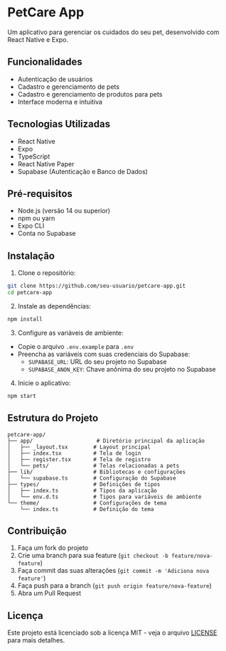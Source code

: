 # PetCare App

Um aplicativo para gerenciar os cuidados do seu pet, desenvolvido com React Native e Expo.

## Funcionalidades

- Autenticação de usuários
- Cadastro e gerenciamento de pets
- Cadastro e gerenciamento de produtos para pets
- Interface moderna e intuitiva

## Tecnologias Utilizadas

- React Native
- Expo
- TypeScript
- React Native Paper
- Supabase (Autenticação e Banco de Dados)

## Pré-requisitos

- Node.js (versão 14 ou superior)
- npm ou yarn
- Expo CLI
- Conta no Supabase

## Instalação

1. Clone o repositório:
```bash
git clone https://github.com/seu-usuario/petcare-app.git
cd petcare-app
```

2. Instale as dependências:
```bash
npm install
```

3. Configure as variáveis de ambiente:
- Copie o arquivo `.env.example` para `.env`
- Preencha as variáveis com suas credenciais do Supabase:
  - `SUPABASE_URL`: URL do seu projeto no Supabase
  - `SUPABASE_ANON_KEY`: Chave anônima do seu projeto no Supabase

4. Inicie o aplicativo:
```bash
npm start
```

## Estrutura do Projeto

```
petcare-app/
├── app/                    # Diretório principal da aplicação
│   ├── _layout.tsx        # Layout principal
│   ├── index.tsx          # Tela de login
│   ├── register.tsx       # Tela de registro
│   └── pets/              # Telas relacionadas a pets
├── lib/                   # Bibliotecas e configurações
│   └── supabase.ts        # Configuração do Supabase
├── types/                 # Definições de tipos
│   ├── index.ts           # Tipos da aplicação
│   └── env.d.ts           # Tipos para variáveis de ambiente
└── theme/                 # Configurações de tema
    └── index.ts           # Definição do tema
```

## Contribuição

1. Faça um fork do projeto
2. Crie uma branch para sua feature (`git checkout -b feature/nova-feature`)
3. Faça commit das suas alterações (`git commit -m 'Adiciona nova feature'`)
4. Faça push para a branch (`git push origin feature/nova-feature`)
5. Abra um Pull Request

## Licença

Este projeto está licenciado sob a licença MIT - veja o arquivo [LICENSE](LICENSE) para mais detalhes. 